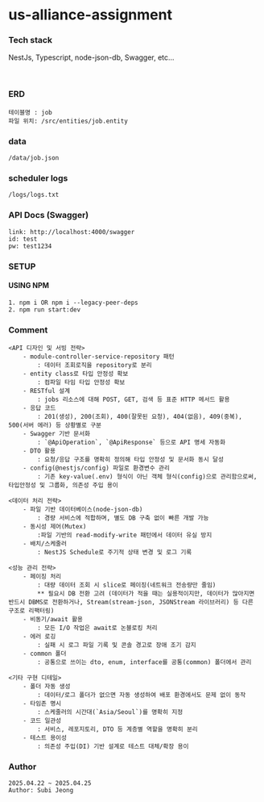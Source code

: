 # us-alliance-assignment

### Tech stack

NestJs, Typescript, node-json-db, Swagger, etc...

<br/>

### ERD
```angular2html
테이블명 : job
파일 위치: /src/entities/job.entity 
```

### data
```angular2html
/data/job.json
```

### scheduler logs
```angular2html
/logs/logs.txt
```

### API Docs (Swagger)
```angular2html
link: http://localhost:4000/swagger
id: test
pw: test1234
```

### SETUP

#### USING NPM

```
1. npm i OR npm i --legacy-peer-deps
2. npm run start:dev
```

### Comment
```
<API 디자인 및 서빙 전략>
    - module-controller-service-repository 패턴
        : 데이터 조회로직을 repository로 분리
    - entity class로 타입 안정성 확보
        : 컴파일 타임 타입 안정성 확보
    - RESTful 설계
        : jobs 리소스에 대해 POST, GET, 검색 등 표준 HTTP 메서드 활용
    - 응답 코드
        : 201(생성), 200(조회), 400(잘못된 요청), 404(없음), 409(중복), 500(서버 에러) 등 상황별로 구분
    - Swagger 기반 문서화
        : `@ApiOperation`, `@ApiResponse` 등으로 API 명세 자동화
    - DTO 활용
        : 요청/응답 구조를 명확히 정의해 타입 안정성 및 문서화 동시 달성
    - config(@nestjs/config) 파일로 환경변수 관리
        : 기존 key-value(.env) 형식이 아닌 객체 형식(config)으로 관리함으로써, 타입안정성 및 그룹화, 의존성 주입 용이 
	    
<데이터 처리 전략>
    - 파일 기반 데이터베이스(node-json-db)
        : 경량 서비스에 적합하며, 별도 DB 구축 없이 빠른 개발 가능
    - 동시성 제어(Mutex)
        :파일 기반의 read-modify-write 패턴에서 데이터 유실 방지
    - 배치/스케줄러
        : NestJS Schedule로 주기적 상태 변경 및 로그 기록
	    
<성능 관리 전략>
    - 페이징 처리
        : 대량 데이터 조회 시 slice로 페이징(네트워크 전송량만 줄임)
        ** 필요시 DB 전환 고려 (데이터가 적을 때는 실용적이지만, 데이터가 많아지면 반드시 DBMS로 전환하거나, Stream(stream-json, JSONStream 라이브러리) 등 다른 구조로 리팩터링)
    - 비동기/await 활용
        : 모든 I/O 작업은 await로 논블로킹 처리
    - 에러 로깅
        : 실패 시 로그 파일 기록 및 콘솔 경고로 장애 조기 감지
    - common 폴더
        : 공통으로 쓰이는 dto, enum, interface를 공통(common) 폴더에서 관리
	    
<기타 구현 디테일>
    - 폴더 자동 생성
        : 데이터/로그 폴더가 없으면 자동 생성하여 배포 환경에서도 문제 없이 동작
    - 타임존 명시
        : 스케줄러의 시간대(`Asia/Seoul`)를 명확히 지정
    - 코드 일관성
        : 서비스, 레포지토리, DTO 등 계층별 역할을 명확히 분리
    - 테스트 용이성
        : 의존성 주입(DI) 기반 설계로 테스트 대체/확장 용이
```

### Author

```
2025.04.22 ~ 2025.04.25
Author: Subi Jeong
```


